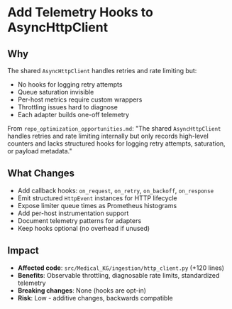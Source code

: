 # Add Telemetry Hooks to AsyncHttpClient

## Why

The shared `AsyncHttpClient` handles retries and rate limiting but:

- No hooks for logging retry attempts
- Queue saturation invisible
- Per-host metrics require custom wrappers
- Throttling issues hard to diagnose
- Each adapter builds one-off telemetry

From `repo_optimization_opportunities.md`: "The shared `AsyncHttpClient` handles retries and rate limiting internally but only records high-level counters and lacks structured hooks for logging retry attempts, saturation, or payload metadata."

## What Changes

- Add callback hooks: `on_request`, `on_retry`, `on_backoff`, `on_response`
- Emit structured `HttpEvent` instances for HTTP lifecycle
- Expose limiter queue times as Prometheus histograms
- Add per-host instrumentation support
- Document telemetry patterns for adapters
- Keep hooks optional (no overhead if unused)

## Impact

- **Affected code**: `src/Medical_KG/ingestion/http_client.py` (+120 lines)
- **Benefits**: Observable throttling, diagnosable rate limits, standardized telemetry
- **Breaking changes**: None (hooks are opt-in)
- **Risk**: Low - additive changes, backwards compatible
